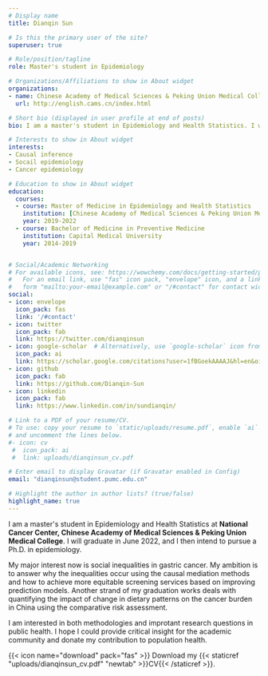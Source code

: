 ```yaml
---
# Display name
title: Dianqin Sun

# Is this the primary user of the site?
superuser: true

# Role/position/tagline
role: Master's student in Epidemiology

# Organizations/Affiliations to show in About widget
organizations:
- name: Chinese Academy of Medical Sciences & Peking Union Medical College
  url: http://english.cams.cn/index.html

# Short bio (displayed in user profile at end of posts)
bio: I am a master's student in Epidemiology and Health Statistics. I will graduate in June 2022, and I then intend to pursue a Ph.D. in epidemiology.

# Interests to show in About widget
interests:
- Causal inference
- Socail epidemiology
- Cancer epidemiology

# Education to show in About widget
education:
  courses:
  - course: Master of Medicine in Epidemiology and Health Statistics
    institution: [Chinese Academy of Medical Sciences & Peking Union Medical College](https://en.wikipedia.org/wiki/Peking_Union_Medical_College)
    year: 2019-2022
  - course: Bachelor of Medicine in Preventive Medicine
    institution: Capital Medical University
    year: 2014-2019


# Social/Academic Networking
# For available icons, see: https://wowchemy.com/docs/getting-started/page-builder/#icons
#   For an email link, use "fas" icon pack, "envelope" icon, and a link in the
#   form "mailto:your-email@example.com" or "/#contact" for contact widget.
social:
- icon: envelope
  icon_pack: fas
  link: '/#contact'
- icon: twitter
  icon_pack: fab
  link: https://twitter.com/dianqinsun
- icon: google-scholar  # Alternatively, use `google-scholar` icon from `ai` icon pack
  icon_pack: ai
  link: https://scholar.google.com/citations?user=1fBGoekAAAAJ&hl=en&oi=ao
- icon: github
  icon_pack: fab
  link: https://github.com/Dianqin-Sun
- icon: linkedin
  icon_pack: fab
  link: https://www.linkedin.com/in/sundianqin/

# Link to a PDF of your resume/CV.
# To use: copy your resume to `static/uploads/resume.pdf`, enable `ai` icons in `params.toml`, 
# and uncomment the lines below.
#- icon: cv
 #  icon_pack: ai
 #  link: uploads/dianqinsun_cv.pdf

# Enter email to display Gravatar (if Gravatar enabled in Config)
email: "dianqinsun@student.pumc.edu.cn"

# Highlight the author in author lists? (true/false)
highlight_name: true
---
```


I am a master's student in Epidemiology and Health Statistics at **National Cancer Center, Chinese Academy of Medical Sciences & Peking Union Medical College**. I will graduate in June 2022, and I then intend to pursue a Ph.D. in epidemiology.

My major interest now is social inequalities in gastric cancer. My ambition is to answer why the inequalities occur using the causal mediation methods and how to achieve more equitable screening services based on improving prediction models. Another strand of my graduation works deals with quantifying the impact of change in dietary patterns on the cancer burden in China using the comparative risk assessment. 
 
I am interested in both methodologies and improtant research questions in public health. I hope I could provide critical insight for the academic community and donate my contribution to population health.
 
{{< icon name="download" pack="fas" >}} Download my {{< staticref "uploads/dianqinsun_cv.pdf" "newtab" >}}CV{{< /staticref >}}.

